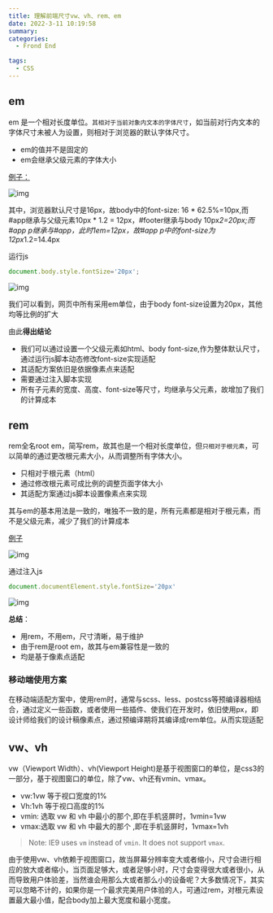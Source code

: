 ```yaml
---
title: 理解前端尺寸vw、vh、rem、em
date: 2022-3-11 10:19:58
summary: 
categories: 
  - Frond End

tags:
  - CSS
---
```


## em

em 是一个相对长度单位。`其相对于当前对象内文本的字体尺寸`，如当前对行内文本的字体尺寸未被人为设置，则相对于浏览器的默认字体尺寸。

- em的值并不是固定的
- em会继承父级元素的字体大小

[例子：](https://jsbin.com/pafifiz/5/edit?html,css,js,output)



![img](http://pic.tolie.biz/images/202203091601805.jpeg)



其中，浏览器默认尺寸是16px，故body中的font-size: 16 * 62.5%=10px,而#app继承与父级元素10px * 1.2 = 12px，#footer继承与body 10px*2=20px;而#app p继承与#app，此时1em=12px，故#app p中的font-size为12px*1.2=14.4px

运行js

```js
document.body.style.fontSize='20px';
```



![img](http://pic.tolie.biz/images/202203091601457.jpeg)



我们可以看到，网页中所有采用em单位，由于body font-size设置为20px，其他均等比例的扩大

由此**得出结论**

- 我们可以通过设置一个父级元素如html、body font-size,作为整体默认尺寸，通过运行js脚本动态修改font-size实现适配
- 其适配方案依旧是依据像素点来适配
- 需要通过注入脚本实现
- 所有子元素的宽度、高度、font-size等尺寸，均继承与父元素，故增加了我们的计算成本

## rem

rem全名root em，简写rem，故其也是一个相对长度单位，但`只相对于根元素`，可以简单的通过更改根元素大小，从而调整所有字体大小。

- 只相对于根元素（html）
- 通过修改根元素可成比例的调整页面字体大小
- 其适配方案通过js脚本设置像素点来实现

其与em的基本用法是一致的，唯独不一致的是，所有元素都是相对于根元素，而不是父级元素，减少了我们的计算成本

[例子](https://jsbin.com/wugigap/1/edit?html,css,output)



![img](http://pic.tolie.biz/images/202203091601464.jpeg)



通过注入js

```js
document.documentElement.style.fontSize='20px'
```



![img](http://pic.tolie.biz/images/202203091600515.jpeg)



**总结**：

- 用rem，不用em，尺寸清晰，易于维护
- 由于rem是root em，故其与em兼容性是一致的
- 均是基于像素点适配

### 移动端使用方案

在移动端适配方案中，使用rem时，通常与scss、less、postcss等预编译器相结合，通过定义一些函数，或者使用一些插件、使我们在开发时，依旧使用px，即设计师给我们的设计稿像素点，通过预编译期将其编译成rem单位。从而实现适配

## vw、vh

vw（Viewport Width）、vh(Viewport Height)是基于视图窗口的单位，是css3的一部分，基于视图窗口的单位，除了vw、vh还有vmin、vmax。

- vw:1vw 等于视口宽度的1%
- Vh:1vh 等于视口高度的1%
- vmin: 选取 vw 和 vh 中最小的那个,即在手机竖屏时，1vmin=1vw
- vmax:选取 vw 和 vh 中最大的那个 ,即在手机竖屏时，1vmax=1vh

> Note: IE9 uses `vm` instead of `vmin`. It does not support `vmax`.

由于使用vw、vh依赖于视图窗口，故当屏幕分辨率变大或者缩小，尺寸会进行相应的放大或者缩小，当页面足够大，或者足够小时，尺寸会变得很大或者很小，从而导致用户体验差，当然谁会用那么大或者那么小的设备呢？大多数情况下，其实可以忽略不计的，如果你是一个最求完美用户体验的人，可通过rem，对根元素设置最大最小值，配合body加上最大宽度和最小宽度。